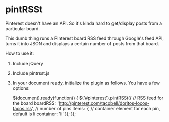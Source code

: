 pintRSSt
========

Pinterest doesn't have an API. So it's kinda hard to get/display posts from a particular board.

This dumb thing runs a Pinterest board RSS feed through Google's feed API, turns it into JSON and displays a certain number of posts from that board.

How to use it:  
1. Include jQuery  
2. Include pintrsst.js  
3. In your document ready, initialize the plugin as follows. You have a few options:  

    $(document).ready(function() {
        $('#pinterest').pintRSSt({
            // RSS feed for the board
        	boardRSS: 'http://pinterest.com/tacobell/doritos-locos-tacos.rss',
        	// number of pins
        	items: 7,
        	// container element for each pin, default is li
        	container: 'li'
        });
    });
